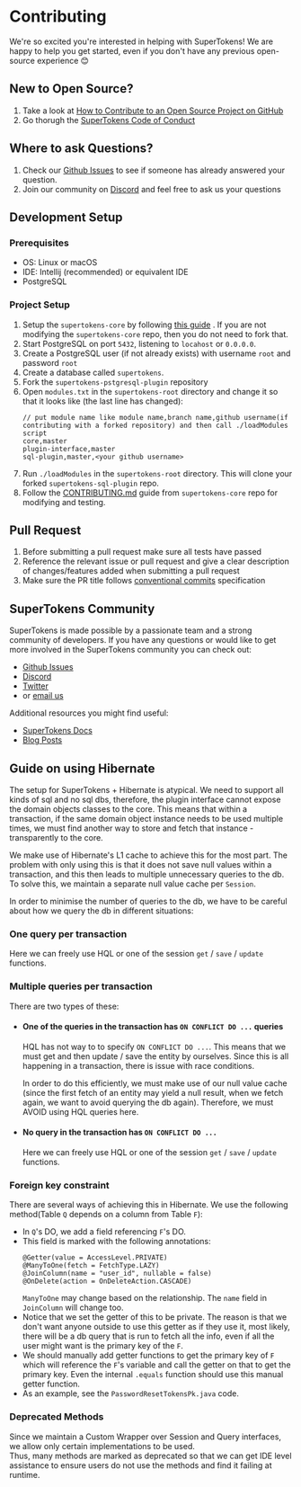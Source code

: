 # Contributing

We're so excited you're interested in helping with SuperTokens! We are happy to help you get started, even if you don't
have any previous open-source experience :blush:

## New to Open Source?

1. Take a look
   at [How to Contribute to an Open Source Project on GitHub](https://egghead.io/courses/how-to-contribute-to-an-open-source-project-on-github)
2. Go thorugh
   the [SuperTokens Code of Conduct](https://github.com/supertokens/supertokens-postgresql-plugin/blob/master/CODE_OF_CONDUCT.md)

## Where to ask Questions?

1. Check our [Github Issues](https://github.com/supertokens/supertokens-postgresql-plugin/issues) to see if someone has
   already answered your question.
2. Join our community on [Discord](https://supertokens.io/discord) and feel free to ask us your questions

## Development Setup

### Prerequisites

- OS: Linux or macOS
- IDE: Intellij (recommended) or equivalent IDE
- PostgreSQL

### Project Setup

1. Setup the `supertokens-core` by
   following [this guide](https://github.com/supertokens/supertokens-core/blob/master/CONTRIBUTING.md#development-setup)
   . If you are not modifying the `supertokens-core` repo, then you do not need to fork that.
2. Start PostgreSQL on port `5432`, listening to `locahost` or `0.0.0.0`.
3. Create a PostgreSQL user (if not already exists) with username `root` and password `root`
4. Create a database called `supertokens`.
5. Fork the `supertokens-pstgresql-plugin` repository
6. Open `modules.txt` in the `supertokens-root` directory and change it so that it looks like (the last line has
   changed):
   ```
   // put module name like module name,branch name,github username(if contributing with a forked repository) and then call ./loadModules script        
   core,master
   plugin-interface,master
   sql-plugin,master,<your github username>
   ```
7. Run `./loadModules` in the `supertokens-root` directory. This will clone your forked `supertokens-sql-plugin` repo.
8. Follow
   the [CONTRIBUTING.md](https://github.com/supertokens/supertokens-core/blob/master/CONTRIBUTING.md#modifying-code)
   guide from `supertokens-core` repo for modifying and testing.

## Pull Request

1. Before submitting a pull request make sure all tests have passed
2. Reference the relevant issue or pull request and give a clear description of changes/features added when submitting a
   pull request
3. Make sure the PR title follows [conventional commits](https://www.conventionalcommits.org/en/v1.0.0/) specification

## SuperTokens Community

SuperTokens is made possible by a passionate team and a strong community of developers. If you have any questions or
would like to get more involved in the SuperTokens community you can check out:

- [Github Issues](https://github.com/supertokens/supertokens-sql-plugin/issues)
- [Discord](https://supertokens.io/discord)
- [Twitter](https://twitter.com/supertokensio)
- or [email us](mailto:team@supertokens.io)

Additional resources you might find useful:

- [SuperTokens Docs](https://supertokens.io/docs/community/getting-started/installation)
- [Blog Posts](https://supertokens.io/blog/)

## Guide on using Hibernate

The setup for SuperTokens + Hibernate is atypical. We need to support all kinds of sql and no sql dbs, therefore, the
plugin interface cannot expose the domain objects classes to the core. This means that within a transaction, if the same
domain object instance needs to be used multiple times, we must find another way to store and fetch that instance -
transparently to the core.

We make use of Hibernate's L1 cache to achieve this for the most part. The problem with only using this is that it does
not save null values within a transaction, and this then leads to multiple unnecessary queries to the db. To solve this,
we maintain a separate null value cache per `Session`.

In order to minimise the number of queries to the db, we have to be careful about how we query the db in different
situations:

### One query per transaction

Here we can freely use HQL or one of the session `get` / `save` / `update` functions.

### Multiple queries per transaction

There are two types of these:

- #### One of the queries in the transaction has `ON CONFLICT DO ...` queries

  HQL has not way to to specify `ON CONFLICT DO ...`. This means that we must get and then update / save the entity by
  ourselves. Since this is all happening in a transaction, there is issue with race conditions.

  In order to do this efficiently, we must make use of our null value cache (since the first fetch of an entity may
  yield a null result, when we fetch again, we want to avoid querying the db again). Therefore, we must AVOID using HQL
  queries here.

- #### No query in the transaction has `ON CONFLICT DO ...`

  Here we can freely use HQL or one of the session `get` / `save` / `update` functions.

### Foreign key constraint

There are several ways of achieving this in Hibernate. We use the following method(Table `Q` depends on a column from
Table `F`):

- In `Q`'s DO, we add a field referencing `F`'s DO.
- This field is marked with the following annotations:
    ```
    @Getter(value = AccessLevel.PRIVATE)
    @ManyToOne(fetch = FetchType.LAZY)
    @JoinColumn(name = "user_id", nullable = false)
    @OnDelete(action = OnDeleteAction.CASCADE)
    ```
  `ManyToOne` may change based on the relationship. The `name` field in `JoinColumn` will change too.
- Notice that we set the getter of this to be private. The reason is that we don't want anyone outside to use this
  getter as if they use it, most likely, there will be a db query that is run to fetch all the info, even if all the
  user might want is the primary key of the `F`.
- We should manually add getter functions to get the primary key of `F` which will reference the `F`'s variable and call
  the getter on that to get the primary key. Even the internal `.equals` function should use this manual getter
  function.
- As an example, see the `PasswordResetTokensPk.java` code.

### Deprecated Methods

Since we maintain a Custom Wrapper over Session and Query interfaces, we allow only certain implementations to be 
used.  
Thus, many methods are marked as deprecated so that we can get IDE level assistance to ensure users do not use the 
methods and find it failing at runtime.